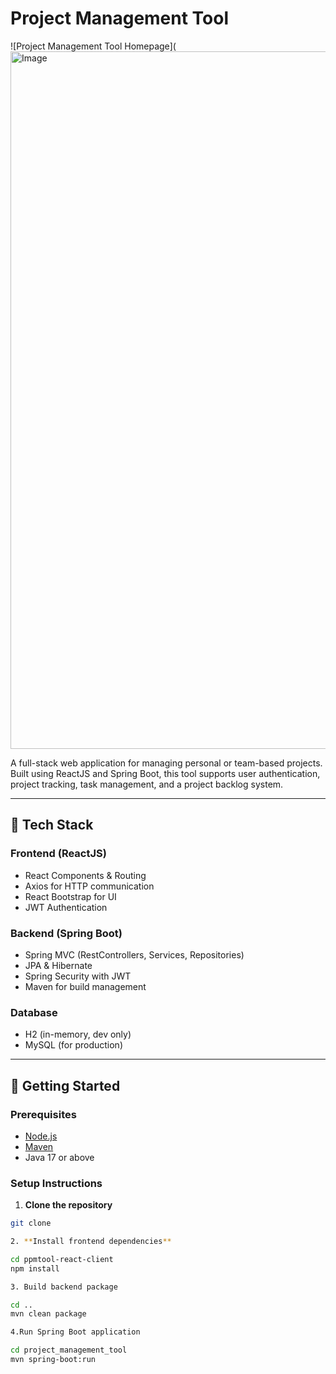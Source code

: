 # Project Management Tool

![Project Management Tool Homepage](<img width="2155" height="1116" alt="Image" src="https://github.com/user-attachments/assets/aa56ae7e-9409-47bb-a04c-4f13c2df5040" />

A full-stack web application for managing personal or team-based projects. Built using ReactJS and Spring Boot, this tool supports user authentication, project tracking, task management, and a project backlog system.

---

## 🔧 Tech Stack

### Frontend (ReactJS)
- React Components & Routing
- Axios for HTTP communication
- React Bootstrap for UI
- JWT Authentication

### Backend (Spring Boot)
- Spring MVC (RestControllers, Services, Repositories)
- JPA & Hibernate
- Spring Security with JWT
- Maven for build management

### Database
- H2 (in-memory, dev only)
- MySQL (for production)

---

## 🚀 Getting Started

### Prerequisites
- [Node.js](https://nodejs.org/en/)
- [Maven](https://maven.apache.org/)
- Java 17 or above

### Setup Instructions

1. **Clone the repository**

```bash
git clone 

2. **Install frontend dependencies**

cd ppmtool-react-client
npm install

3. Build backend package

cd ..
mvn clean package

4.Run Spring Boot application

cd project_management_tool
mvn spring-boot:run

